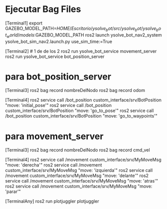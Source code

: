 # Ejecutar Bag Files
[Terminal1]
export GAZEBO_MODEL_PATH=$HOME/Escritorio/ysolve_bot/src/ysolve_bot/ysolve_bot_world/models:$GAZEBO_MODEL_PATH
ros2 launch ysolve_bot_nav2_system ysolve_bot_sim_nav2.launch.py use_sim_time:=True

[Terminal2] # 1 de de los 2
ros2 run ysolve_bot_service movement_server
ros2 run ysolve_bot_service bot_position_server

# para bot_position_server
[Terminal3] ros2 bag record nombreDelNodo
ros2 bag record odom

[Terminal4]
ros2 service call /bot_position custom_interface/srv/BotPosition "move: 'initial_pose'"
ros2 service call /bot_position custom_interface/srv/BotPosition "move: 'go_to_pose'"
ros2 service call /bot_position custom_interface/srv/BotPosition "move: 'go_to_waypoints'"

# para movement_server
[Terminal3] ros2 bag record nombreDelNodo
ros2 bag record cmd_vel

[Terminal4]
ros2 service call /movement custom_interface/srv/MyMoveMsg "move: 'derecha'"
ros2 service call /movement custom_interface/srv/MyMoveMsg "move: 'izquierda'"
ros2 service call /movement custom_interface/srv/MyMoveMsg "move: 'delante'"
ros2 service call /movement custom_interface/srv/MyMoveMsg "move: 'atras'"
ros2 service call /movement custom_interface/srv/MyMoveMsg "move: 'parar'"

[TerminalAny]
ros2 run plotjuggler plotjuggler

